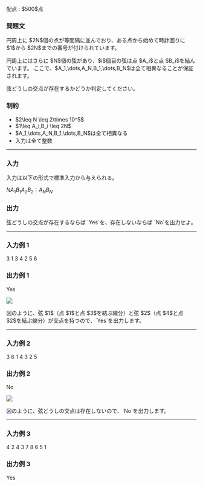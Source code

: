 
<div>

<span>

<span>

<p>
配点 : $500$点
</p>

<div>

<section>

### **問題文**

<p>
円周上に $2N$個の点が等間隔に並んでおり、ある点から始めて時計回りに $1$から $2N$までの番号が付けられています。
</p>

<p>
円周上にはさらに $N$個の弦があり、$i$個目の弦は点 $A_i$と点 $B_i$を結んでいます。
ここで、$A_1,\dots,A_N,B_1,\dots,B_N$は全て相異なることが保証されます。
</p>

<p>
弦どうしの交点が存在するかどうか判定してください。
</p>

</section>

</div>

<div>

<section>

### **制約**

<ul>

<li>
$2\leq N \leq 2\times 10^5$
</li>

<li>
$1\leq A_i,B_i \leq 2N$
</li>

<li>
$A_1,\dots,A_N,B_1,\dots,B_N$は全て相異なる
</li>

<li>
入力は全て整数
</li>

</ul>

</section>

</div>

---

<div>

<div>

<section>

### **入力**

<p>
入力は以下の形式で標準入力から与えられる。
</p>

<div>

$N$$A_1$$B_1$$A_2$$B_2$$\vdots$$A_N$$B_N$
</div>

</section>

</div>

<div>

<section>

### **出力**

<p>
弦どうしの交点が存在するならば `Yes`を、存在しないならば `No`を出力せよ。
</p>

</section>

</div>

</div>

---

<div>

<section>

### **入力例 1**

<div>

3
1 3
4 2
5 6

</div>

</section>

</div>

<div>

<section>

### **出力例 1**

<div>

Yes

</div>

<p>

<img src="https://img.atcoder.jp/abc338/de1d9dd6cf38caec1c69fe035bdba545.png">

</img>

</p>

<p>
図のように、弦 $1$（点 $1$と点 $3$を結ぶ線分）と弦 $2$（点 $4$と点 $2$を結ぶ線分）が交点を持つので、`Yes`を出力します。
</p>

</section>

</div>

---

<div>

<section>

### **入力例 2**

<div>

3
6 1
4 3
2 5

</div>

</section>

</div>

<div>

<section>

### **出力例 2**

<div>

No

</div>

<p>

<img src="https://img.atcoder.jp/abc338/1b3b982c8d6ca59f00ca0edd218fb9c4.png">

</img>

</p>

<p>
図のように、弦どうしの交点は存在しないので、`No`を出力します。
</p>

</section>

</div>

---

<div>

<section>

### **入力例 3**

<div>

4
2 4
3 7
8 6
5 1

</div>

</section>

</div>

<div>

<section>

### **出力例 3**

<div>

Yes

</div>

</section>

</div>

</span>

</span>

</div>
